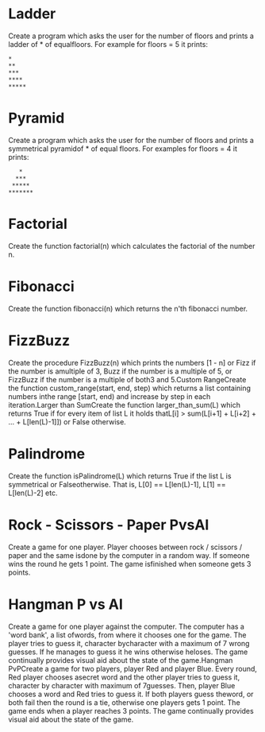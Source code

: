 # Ladder
Create a program which asks the user for the number of floors and prints a ladder of * of equalfloors. For example for floors = 5 it prints:
```
*
**
***
****
*****
```
# Pyramid
Create a program which asks the user for the number of floors and prints a symmetrical pyramidof * of equal floors. For examples for floors = 4 it prints:   
```
   *
  ***
 *****
*******
```
# Factorial
Create the function factorial(n) which calculates the factorial of the number n.
# Fibonacci
Create the function fibonacci(n) which returns the n'th fibonacci number.
# FizzBuzz
Create the procedure FizzBuzz(n) which prints the numbers [1 - n] or Fizz if the number is amultiple of 3, Buzz if the number is a multiple of 5, or FizzBuzz if the number is a multiple of both3 and 5.Custom RangeCreate the function custom_range(start, end, step) which returns a list containing numbers inthe range [start, end) and increase by step in each iteration.Larger than SumCreate the function larger_than_sum(L) which returns True if for every item of list L it holds thatL[i] > sum(L[i+1] + L[i+2] + ... + L[len(L)-1]]) or False otherwise.
# Palindrome
Create the function isPalindrome(L) which returns True if the list L is symmetrical or Falseotherwise. That is, L[0] == L[len(L)-1], L[1] == L[len(L)-2] etc.
# Rock - Scissors - Paper PvsAI
Create a game for one player. Player chooses between rock / scissors / paper and the same isdone by the computer in a random way. If someone wins the round he gets 1 point. The game isfinished when someone gets 3 points.
# Hangman P vs AI
Create a game for one player against the computer. The computer has a 'word bank', a list ofwords, from where it chooses one for the game. The player tries to guess it, character bycharacter with a maximum of 7 wrong guesses. If he manages to guess it he wins otherwise heloses. The game continually provides visual aid about the state of the game.Hangman PvPCreate a game for two players, player Red and player Blue. Every round, Red player chooses asecret word and the other player tries to guess it, character by character with maximum of 7guesses. Then, player Blue chooses a word and Red tries to guess it. If both players guess theword, or both fail then the round is a tie, otherwise one players gets 1 point. The game ends when a player reaches 3 points. The game continually provides visual aid about the state of the game.
